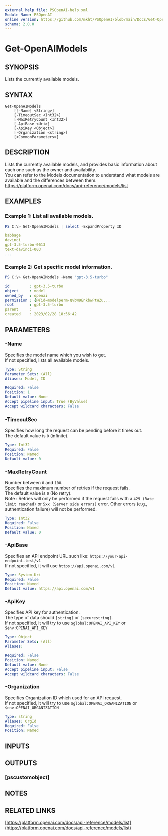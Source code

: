```yaml
---
external help file: PSOpenAI-help.xml
Module Name: PSOpenAI
online version: https://github.com/mkht/PSOpenAI/blob/main/Docs/Get-OpenAIModels.md
schema: 2.0.0
---
```


# Get-OpenAIModels

## SYNOPSIS
Lists the currently available models.

## SYNTAX

```
Get-OpenAIModels
    [[-Name] <String>]
    [-TimeoutSec <Int32>]
    [-MaxRetryCount <Int32>]
    [-ApiBase <Uri>]
    [-ApiKey <Object>]
    [-Organization <string>]
    [<CommonParameters>]
```

## DESCRIPTION
Lists the currently available models, and provides basic information about each one such as the owner and availability.  
You can refer to the Models documentation to understand what models are available and the differences between them.  
https://platform.openai.com/docs/api-reference/models/list

## EXAMPLES

### Example 1: List all available models.
```PowerShell
PS C:\> Get-OpenAIModels | select -ExpandProperty ID
```
```yaml
babbage
davinci
gpt-3.5-turbo-0613
text-davinci-003
...
```

### Example 2: Get specific model information.
```PowerShell
PS C:\> Get-OpenAIModels -Name "gpt-3.5-turbo"
```
```yaml
id         : gpt-3.5-turbo
object     : model
owned_by   : openai
permission : {@{id=modelperm-QvbW9EnkbwPtWZu...
root       : gpt-3.5-turbo
parent     :
created    : 2023/02/28 18:56:42
```

## PARAMETERS

### -Name
Specifies the model name which you wish to get.  
If not specified, lists all available models.

```yaml
Type: String
Parameter Sets: (All)
Aliases: Model, ID

Required: False
Position: 1
Default value: None
Accept pipeline input: True (ByValue)
Accept wildcard characters: False
```

### -TimeoutSec
Specifies how long the request can be pending before it times out.  
The default value is `0` (infinite).

```yaml
Type: Int32
Required: False
Position: Named
Default value: 0
```

### -MaxRetryCount
Number between `0` and `100`.  
Specifies the maximum number of retries if the request fails.  
The default value is `0` (No retry).  
Note : Retries will only be performed if the request fails with a `429 (Rate limit reached)` or `5xx (Server side errors)` error. Other errors (e.g., authentication failure) will not be performed.  

```yaml
Type: Int32
Required: False
Position: Named
Default value: 0
```

### -ApiBase
Specifies an API endpoint URL such like: `https://your-api-endpoint.test/v1`  
If not specified, it will use `https://api.openai.com/v1`

```yaml
Type: System.Uri
Required: False
Position: Named
Default value: https://api.openai.com/v1
```

### -ApiKey
Specifies API key for authentication.  
The type of data should `[string]` or `[securestring]`.  
If not specified, it will try to use `$global:OPENAI_API_KEY` or `$env:OPENAI_API_KEY`

```yaml
Type: Object
Parameter Sets: (All)
Aliases:

Required: False
Position: Named
Default value: None
Accept pipeline input: False
Accept wildcard characters: False
```

### -Organization
Specifies Organization ID which used for an API request.  
If not specified, it will try to use `$global:OPENAI_ORGANIZATION` or `$env:OPENAI_ORGANIZATION`

```yaml
Type: string
Aliases: OrgId
Required: False
Position: Named
```

## INPUTS

## OUTPUTS

### [pscustomobject]

## NOTES

## RELATED LINKS

[https://platform.openai.com/docs/api-reference/models/list](https://platform.openai.com/docs/api-reference/models/list)

